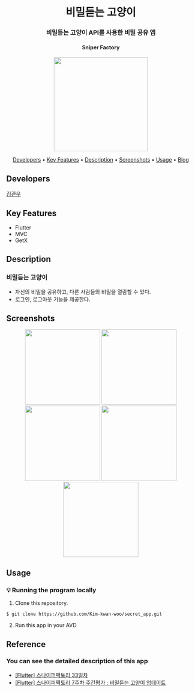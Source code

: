 <h1 align="center">
  비밀듣는 고양이
</h1>
<h3 align="center">
  비밀듣는 고양이 API를 사용한 비밀 공유 앱
</h3>
<h4 align="center">
    Sniper Factory
</h4>
<p align="center">
  <img src="https://user-images.githubusercontent.com/62555935/224523092-325f1297-e5ca-42d1-a47d-fa431295a191.jpg" width="250"/>
</p>

<p align="center">
  <a href="#developers">Developers</a> •
  <a href="#key-features">Key Features</a> •
  <a href="#description">Description</a> •
  <a href="#screenshots">Screenshots</a> •
  <a href="#usage">Usage</a> •
  <a href="#blog">Blog</a>
</p>

## Developers

[김관우](https://github.com/Kim-kwan-woo)

## Key Features

- Flutter
- MVC
- GetX

## Description

### 비밀듣는 고양이

- 자신의 비밀을 공유하고, 다른 사람들의 비밀을 열람할 수 있다.
- 로그인, 로그아웃 기능을 제공한다.

## Screenshots

<p align="center">
  <img src="https://user-images.githubusercontent.com/62555935/224523426-52550aaa-79b0-481b-aaca-150f3f217bd3.png" width="200"/>
  <img src="https://user-images.githubusercontent.com/62555935/224523436-c3da0be4-5ebb-4761-8fda-59df4fecf09c.png" width="200"/>
  <img src="https://user-images.githubusercontent.com/62555935/224523443-f418055b-dc20-4dd7-9c1f-f47509ea41f4.png" width="200"/>
  <img src="https://user-images.githubusercontent.com/62555935/224523448-8455281e-f133-4156-bcca-121b1cb17c2f.png" width="200"/>
  <img src="https://user-images.githubusercontent.com/62555935/224523454-155e47c4-d21b-4f96-b333-4d5b2cfea302.png" width="200"/>
</p>

## Usage

### :bulb: Running the program locally

1. Clone this repository.

```terminal
$ git clone https://github.com/Kim-kwan-woo/secret_app.git
```

2. Run this app in your AVD

## Reference

### You can see the detailed description of this app 

- <a href="https://velog.io/@kw2577/Flutter-%EC%8A%A4%EB%82%98%EC%9D%B4%ED%8D%BC%ED%8C%A9%ED%86%A0%EB%A6%AC-33%EC%9D%BC%EC%B0%A8">[Flutter] 스나이퍼팩토리 33일차</a>
- <a href="https://velog.io/@kw2577/Flutter-%EC%8A%A4%EB%82%98%EC%9D%B4%ED%8D%BC%ED%8C%A9%ED%86%A0%EB%A6%AC-7%EC%A3%BC%EC%B0%A8-%EC%A3%BC%EA%B0%84%ED%8F%89%EA%B0%80-%EB%B9%84%EB%B0%80%EB%93%A3%EB%8A%94-%EA%B3%A0%EC%96%91%EC%9D%B4-%EC%97%85%EB%8D%B0%EC%9D%B4%ED%8A%B8">[Flutter] 스나이퍼팩토리 7주차 주간평가 : 비밀듣는 고양이 업데이트</a>
